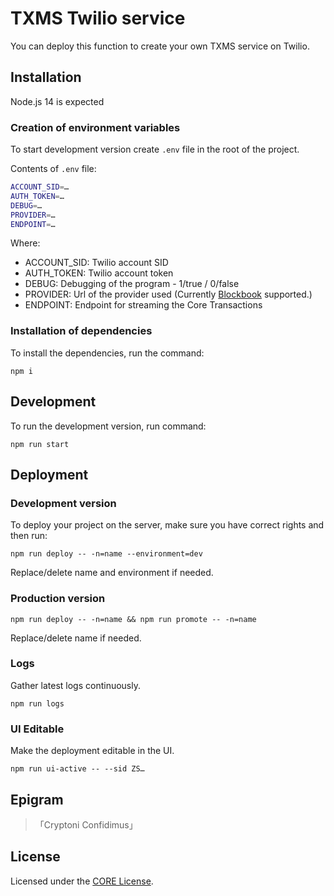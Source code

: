# TXMS Twilio service

You can deploy this function to create your own TXMS service on Twilio.

## Installation

Node.js 14 is expected

### Creation of environment variables

To start development version create `.env` file in the root of the project.

Contents of `.env` file:

```sh
ACCOUNT_SID=…
AUTH_TOKEN=…
DEBUG=…
PROVIDER=…
ENDPOINT=…
```

Where:
- ACCOUNT_SID: Twilio account SID
- AUTH_TOKEN: Twilio account token
- DEBUG: Debugging of the program - 1/true / 0/false
- PROVIDER: Url of the provider used (Currently [Blockbook](https://github.com/cryptohub-digital/blockbook) supported.)
- ENDPOINT: Endpoint for streaming the Core Transactions

### Installation of dependencies

To install the dependencies, run the command:

`npm i`

## Development

To run the development version, run command:

`npm run start`

## Deployment

### Development version

To deploy your project on the server, make sure you have correct rights and then run:

`npm run deploy -- -n=name --environment=dev`

Replace/delete name and environment if needed.

### Production version

`npm run deploy -- -n=name && npm run promote -- -n=name`

Replace/delete name if needed.

### Logs

Gather latest logs continuously.

`npm run logs`

### UI Editable

Make the deployment editable in the UI.

`npm run ui-active -- --sid ZS…`

## Epigram

> 「Cryptoni Confidimus」

## License

Licensed under the [CORE License](LICENSE).
